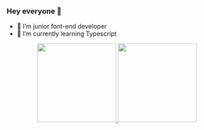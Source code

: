 ### Hey everyone  👋


- 🔭 I’m  junior font-end developer
- 🌱 I’m currently learning Typescript


<div align="center">
  <a href="https://github.com/kkobel001">
  <img height="180em" src="https://github-readme-stats.vercel.app/api?username=kkobel001&show_icons=true&theme=tokyonight&include_all_commits=true&count_private=true"/>
  <img height="180em" src="https://github-readme-stats.vercel.app/api/top-langs/?username=kkobel001&layout=compact&langs_count=7&theme=tokyonight"/>
</div>

